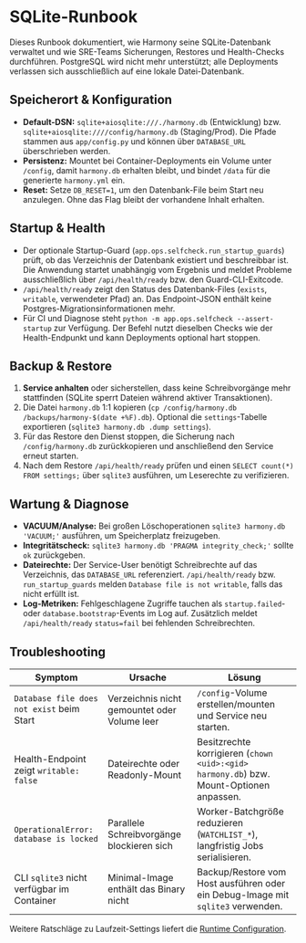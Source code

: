 # SQLite-Runbook

Dieses Runbook dokumentiert, wie Harmony seine SQLite-Datenbank verwaltet und wie SRE-Teams Sicherungen, Restores und Health-Checks durchführen. PostgreSQL wird nicht mehr unterstützt; alle Deployments verlassen sich ausschließlich auf eine lokale Datei-Datenbank.

## Speicherort & Konfiguration

- **Default-DSN:** `sqlite+aiosqlite:///./harmony.db` (Entwicklung) bzw. `sqlite+aiosqlite:////config/harmony.db` (Staging/Prod). Die Pfade stammen aus `app/config.py` und können über `DATABASE_URL` überschrieben werden.
- **Persistenz:** Mountet bei Container-Deployments ein Volume unter `/config`, damit `harmony.db` erhalten bleibt, und bindet `/data` für die generierte `harmony.yml` ein.
- **Reset:** Setze `DB_RESET=1`, um den Datenbank-File beim Start neu anzulegen. Ohne das Flag bleibt der vorhandene Inhalt erhalten.

## Startup & Health

- Der optionale Startup-Guard (`app.ops.selfcheck.run_startup_guards`) prüft, ob das Verzeichnis der Datenbank existiert und beschreibbar ist. Die Anwendung startet unabhängig vom Ergebnis und meldet Probleme ausschließlich über `/api/health/ready` bzw. den Guard-CLI-Exitcode.
- `/api/health/ready` zeigt den Status des Datenbank-Files (`exists`, `writable`, verwendeter Pfad) an. Das Endpoint-JSON enthält keine Postgres-Migrationsinformationen mehr.
- Für CI und Diagnose steht `python -m app.ops.selfcheck --assert-startup` zur Verfügung. Der Befehl nutzt dieselben Checks wie der Health-Endpunkt und kann Deployments optional hart stoppen.

## Backup & Restore

1. **Service anhalten** oder sicherstellen, dass keine Schreibvorgänge mehr stattfinden (SQLite sperrt Dateien während aktiver Transaktionen).
2. Die Datei `harmony.db` 1:1 kopieren (`cp /config/harmony.db /backups/harmony-$(date +%F).db`). Optional die `settings`-Tabelle exportieren (`sqlite3 harmony.db .dump settings`).
3. Für das Restore den Dienst stoppen, die Sicherung nach `/config/harmony.db` zurückkopieren und anschließend den Service erneut starten.
4. Nach dem Restore `/api/health/ready` prüfen und einen `SELECT count(*) FROM settings;` über `sqlite3` ausführen, um Leserechte zu verifizieren.

## Wartung & Diagnose

- **VACUUM/Analyse:** Bei großen Löschoperationen `sqlite3 harmony.db 'VACUUM;'` ausführen, um Speicherplatz freizugeben.
- **Integritätscheck:** `sqlite3 harmony.db 'PRAGMA integrity_check;'` sollte `ok` zurückgeben.
- **Dateirechte:** Der Service-User benötigt Schreibrechte auf das Verzeichnis, das `DATABASE_URL` referenziert. `/api/health/ready` bzw. `run_startup_guards` melden `Database file is not writable`, falls das nicht erfüllt ist.
- **Log-Metriken:** Fehlgeschlagene Zugriffe tauchen als `startup.failed`- oder `database.bootstrap`-Events im Log auf. Zusätzlich meldet `/api/health/ready` `status=fail` bei fehlenden Schreibrechten.

## Troubleshooting

| Symptom | Ursache | Lösung |
| --- | --- | --- |
| `Database file does not exist` beim Start | Verzeichnis nicht gemountet oder Volume leer | `/config`-Volume erstellen/mounten und Service neu starten. |
| Health-Endpoint zeigt `writable: false` | Dateirechte oder Readonly-Mount | Besitzrechte korrigieren (`chown <uid>:<gid> harmony.db`) bzw. Mount-Optionen anpassen. |
| `OperationalError: database is locked` | Parallele Schreibvorgänge blockieren sich | Worker-Batchgröße reduzieren (`WATCHLIST_*`), langfristig Jobs serialisieren. |
| CLI `sqlite3` nicht verfügbar im Container | Minimal-Image enthält das Binary nicht | Backup/Restore vom Host ausführen oder ein Debug-Image mit `sqlite3` verwenden. |

Weitere Ratschläge zu Laufzeit-Settings liefert die [Runtime Configuration](../ops/runtime-config.md).
